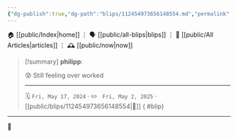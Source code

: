 ```yaml
---
{"dg-publish":true,"dg-path":"blips/112454973656148554.md","permalink":"/blips/112454973656148554/","title":"philipp on mastodon @ 2024-05-17"}
---
```



<div class="transclusion internal-embed is-loaded"><div class="markdown-embed">




🏠 [[public/Index\|home]]  ⋮ 🗣️ [[public/all-blips\|blips]] ⋮  📝 [[public/All Articles\|articles]]  ⋮ 🕰️ [[public/now\|now]]


</div></div>


> [!summary] **philipp**:
>
> 😰 Still feeling over worked
> - - -
>
> 🗓️ <code>Fri, May 17, 2024</code>  · ✏️ <code> Fri, May 2, 2025</code>  · [[public/blips/112454973656148554\|🔗]]
{ #blip}


- - -

 👾
